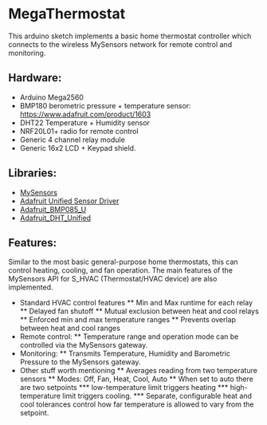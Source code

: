 # MegaThermostat

This arduino sketch implements a basic home thermostat controller which connects to the wireless MySensors network for remote control and monitoring.

## Hardware:

* Arduino Mega2560
* BMP180 berometric pressure + temperature sensor: https://www.adafruit.com/product/1603
* DHT22 Temperature + Humidity sensor 
* NRF20L01+ radio for remote control
* Generic 4 channel relay module
* Generic 16x2 LCD + Keypad shield.

## Libraries:

* [MySensors](https://www.mysensors.org/)
* [Adafruit Unified Sensor Driver](https://github.com/adafruit/Adafruit_Sensor)
* [Adafruit_BMP085_U](https://github.com/adafruit/Adafruit_BMP085_Unified)
* [Adafruit_DHT_Unified](https://github.com/adafruit/Adafruit_DHT_Unified)

## Features:

Similar to the most basic general-purpose home thermostats, this can control heating, cooling, and fan operation.
The main features of the MySensors API for S_HVAC (Thermostat/HVAC device) are also implemented.

* Standard HVAC control features
** Min and Max runtime for each relay
** Delayed fan shutoff
** Mutual exclusion between heat and cool relays
** Enforced min and max temperature ranges
** Prevents overlap between heat and cool ranges
* Remote control:
** Temperature range and operation mode can be controlled via the MySensors gateway.
* Monitoring:
** Transmits Temperature, Humidity and Barometric Pressure to the MySensors gateway.
* Other stuff worth mentioning 
** Averages reading from two temperature sensors
** Modes: Off, Fan, Heat, Cool, Auto
** When set to auto there are two setpoints
*** low-temperature limit triggers heating
*** high-temperature limit triggers cooling.
*** Separate, configurable heat and cool tolerances control how far temperature is allowed to vary from the setpoint.
